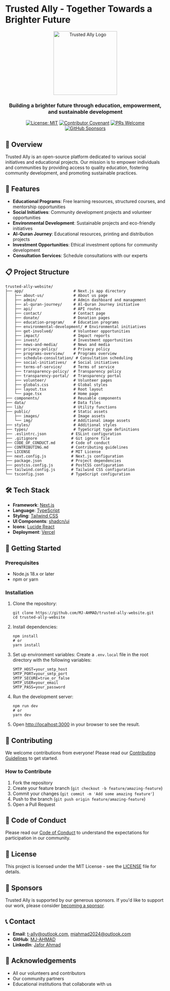 # Trusted Ally - Together Towards a Brighter Future

<div align="center">
  <img src="https://mj-ahmad.github.io/mja2025/img/logo.png" alt="Trusted Ally Logo" width="200"/>
  <h3>Building a brighter future through education, empowerment, and sustainable development</h3>
  
  [![License: MIT](https://img.shields.io/badge/License-MIT-blue.svg)](https://opensource.org/licenses/MIT)
  [![Contributor Covenant](https://img.shields.io/badge/Contributor%20Covenant-2.1-4baaaa.svg)](CODE_OF_CONDUCT.md)
  [![PRs Welcome](https://img.shields.io/badge/PRs-welcome-brightgreen.svg)](CONTRIBUTING.md)
  [![GitHub Sponsors](https://img.shields.io/badge/GitHub-Sponsor-EA4AAA)](https://github.com/sponsors/MJ-AHMAD)
</div>

## 🌟 Overview

Trusted Ally is an open-source platform dedicated to various social initiatives and educational projects. Our mission is to empower individuals and communities by providing access to quality education, fostering community development, and promoting sustainable practices.

## 🚀 Features

- **Educational Programs**: Free learning resources, structured courses, and mentorship opportunities
- **Social Initiatives**: Community development projects and volunteer opportunities
- **Environmental Development**: Sustainable projects and eco-friendly initiatives
- **Al-Quran Journey**: Educational resources, printing and distribution projects
- **Investment Opportunities**: Ethical investment options for community development
- **Consultation Services**: Schedule consultations with our experts

## 📋 Project Structure

```
trusted-ally-website/
├── app/                      # Next.js app directory
│   ├── about-us/             # About us page
│   ├── admin/                # Admin dashboard and management
│   ├── al-quran-journey/     # Al-Quran Journey initiative
│   ├── api/                  # API routes
│   ├── contact/              # Contact page
│   ├── donate/               # Donation pages
│   ├── education-program/    # Education programs
│   ├── environmental-development/ # Environmental initiatives
│   ├── get-involved/         # Volunteer opportunities
│   ├── impact/               # Impact reports
│   ├── invest/               # Investment opportunities
│   ├── news-and-media/       # News and media
│   ├── privacy-policy/       # Privacy policy
│   ├── programs-overview/    # Programs overview
│   ├── schedule-consultation/ # Consultation scheduling
│   ├── social-initiatives/   # Social initiatives
│   ├── terms-of-service/     # Terms of service
│   ├── transparency-policy/  # Transparency policy
│   ├── transparency-portal/  # Transparency portal
│   ├── volunteer/            # Volunteer pages
│   ├── globals.css           # Global styles
│   ├── layout.tsx            # Root layout
│   └── page.tsx              # Home page
├── components/               # Reusable components
├── data/                     # Data files
├── lib/                      # Utility functions
├── public/                   # Static assets
│   ├── images/               # Image assets
│   └── img/                  # Additional image assets
├── styles/                   # Additional styles
├── types/                    # TypeScript type definitions
├── .eslintrc.json           # ESLint configuration
├── .gitignore               # Git ignore file
├── CODE_OF_CONDUCT.md       # Code of conduct
├── CONTRIBUTING.md          # Contributing guidelines
├── LICENSE                  # MIT License
├── next.config.js           # Next.js configuration
├── package.json             # Project dependencies
├── postcss.config.js        # PostCSS configuration
├── tailwind.config.js       # Tailwind CSS configuration
└── tsconfig.json            # TypeScript configuration
```

## 🛠️ Tech Stack

- **Framework**: [Next.js](https://nextjs.org/)
- **Language**: [TypeScript](https://www.typescriptlang.org/)
- **Styling**: [Tailwind CSS](https://tailwindcss.com/)
- **UI Components**: [shadcn/ui](https://ui.shadcn.com/)
- **Icons**: [Lucide React](https://lucide.dev/)
- **Deployment**: [Vercel](https://vercel.com/)

## 🚀 Getting Started

### Prerequisites

- Node.js 18.x or later
- npm or yarn

### Installation

1. Clone the repository:
   ```
   git clone https://github.com/MJ-AHMAD/trusted-ally-website.git
   cd trusted-ally-website
   ```

2. Install dependencies:
   ```
   npm install
   # or
   yarn install
   ```

3. Set up environment variables:
   Create a `.env.local` file in the root directory with the following variables:
   ```
   SMTP_HOST=your_smtp_host
   SMTP_PORT=your_smtp_port
   SMTP_SECURE=true_or_false
   SMTP_USER=your_email
   SMTP_PASS=your_password
   ```

4. Run the development server:
   ```
   npm run dev
   # or
   yarn dev
   ```

5. Open [http://localhost:3000](http://localhost:3000) in your browser to see the result.

## 🤝 Contributing

We welcome contributions from everyone! Please read our [Contributing Guidelines](CONTRIBUTING.md) to get started.

### How to Contribute

1. Fork the repository
2. Create your feature branch (`git checkout -b feature/amazing-feature`)
3. Commit your changes (`git commit -m 'Add some amazing feature'`)
4. Push to the branch (`git push origin feature/amazing-feature`)
5. Open a Pull Request

## 📜 Code of Conduct

Please read our [Code of Conduct](CODE_OF_CONDUCT.md) to understand the expectations for participation in our community.

## 📄 License

This project is licensed under the MIT License - see the [LICENSE](LICENSE) file for details.

## 💖 Sponsors

Trusted Ally is supported by our generous sponsors. If you'd like to support our work, please consider [becoming a sponsor](https://github.com/sponsors/MJ-AHMAD).

## 📞 Contact

- **Email**: t-ally@outlook.com, mjahmad2024@outlook.com
- **GitHub**: [MJ-AHMAD](https://github.com/MJ-AHMAD)
- **LinkedIn**: [Jafor Ahmad](https://linkedin.com/in/jafor-ahmad/)

## 🙏 Acknowledgements

- All our volunteers and contributors
- Our community partners
- Educational institutions that collaborate with us


